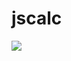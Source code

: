 # jscalc
![](https://cloud.githubusercontent.com/assets/16731293/22162014/baa5aa60-df72-11e6-98e2-372c0c594886.PNG)